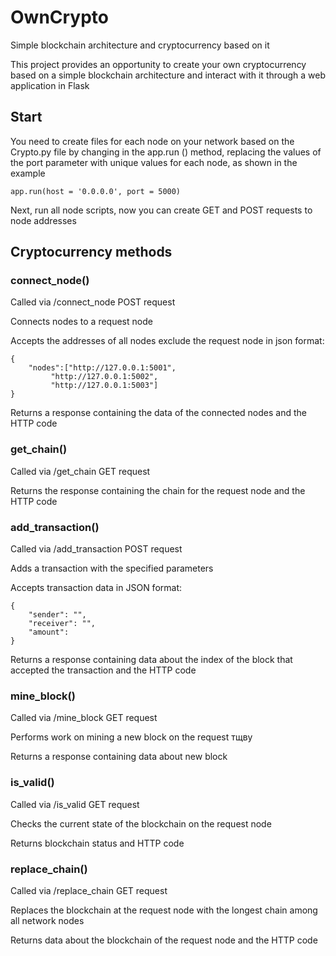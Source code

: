 # OwnCrypto
Simple blockchain architecture and cryptocurrency based on it

This project provides an opportunity to create your own cryptocurrency based on a simple blockchain architecture and interact with it through a web application in Flask

## Start

You need to create files for each node on your network based on the Crypto.py file by changing in the app.run () method, replacing the values of the port parameter with unique values for each node, as shown in the example

```
app.run(host = '0.0.0.0', port = 5000)
```

Next, run all node scripts, now you can create GET and POST requests to node addresses

## Cryptocurrency methods

### connect_node()

Called via /connect_node POST request

Connects nodes to a request node

Accepts the addresses of all nodes exclude the request node in json format:
```
{
	"nodes":["http://127.0.0.1:5001",
		 "http://127.0.0.1:5002",
		 "http://127.0.0.1:5003"]
}
```
Returns a response containing the data of the connected nodes and the HTTP code

### get_chain()

Called via /get_chain GET request

Returns the response containing the chain for the request node and the HTTP code

### add_transaction()

Called via /add_transaction POST request

Adds a transaction with the specified parameters

Accepts transaction data in JSON format:
```
{
	"sender": "",
	"receiver": "",
	"amount":
}
```

Returns a response containing data about the index of the block that accepted the transaction and the HTTP code

### mine_block()

Called via /mine_block GET request

Performs work on mining a new block on the request тщву

Returns a response containing data about new block

### is_valid()

Called via /is_valid GET request

Checks the current state of the blockchain on the request node

Returns blockchain status and HTTP code

### replace_chain()

Called via /replace_chain GET request

Replaces the blockchain at the request node with the longest chain among all network nodes

Returns data about the blockchain of the request node and the HTTP code
